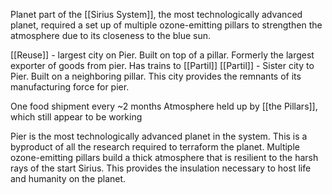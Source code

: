 Planet part of the [[Sirius System]], the most technologically advanced planet, required a set up of multiple ozone-emitting pillars to strengthen the atmosphere due to its closeness to the blue sun. 

[[Reuse]] - largest city on Pier. Built on top of a pillar. Formerly the largest exporter of goods from pier. Has trains to [[Partil]]
[[Partil]] - Sister city to Pier. Built on a neighboring pillar. This city provides the remnants of its manufacturing force for pier. 

One food shipment every ~2 months
Atmosphere held up by [[the Pillars]], which still appear to be working

Pier is the most technologically advanced planet in the system. This is a byproduct of all the research required to terraform the planet. Multiple ozone-emitting pillars build a thick atmosphere that is resilient to the harsh rays of the start Sirius. This provides the insulation necessary to host life and humanity on the planet.